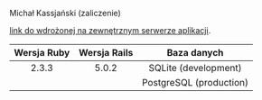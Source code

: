 Michał Kassjański (zaliczenie)

[link do wdrożonej na zewnętrznym serwerze aplikacji](https://infinite-tor-53957.herokuapp.com/).

| Wersja Ruby   | Wersja Rails  | Baza danych  |
|:-------------:|:-------------:|:-------------:|
| 2.3.3         | 5.0.2         |SQLite (development)|
|               |               |PostgreSQL (production)|
